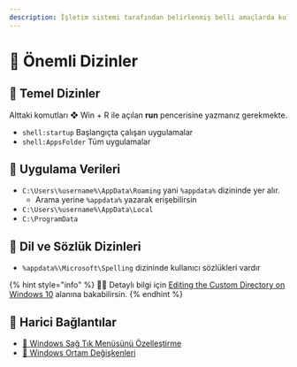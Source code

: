 ```yaml
---
description: İşletim sistemi tarafından belirlenmiş belli amaçlarda kullanılan dizinler
---
```


# 📂 Önemli Dizinler

## 🧱 Temel Dizinler

Alttaki komutları ❖ Win + R ile açılan **run** pencerisine yazmanız gerekmekte.

* `shell:startup` Başlangıçta çalışan uygulamalar
* `shell:AppsFolder` Tüm uygulamalar

## 📀 Uygulama Verileri

* `C:\Users\%username%\AppData\Roaming` yani `%appdata%` dizininde yer alır.
  * Arama yerine `%appdata%` yazarak erişebilirsin
* `C:\Users\%username%\AppData\Local`
* `C:\ProgramData`

## 👅 Dil ve Sözlük Dizinleri

* `%appdata%\Microsoft\Spelling` dizininde kullanıcı sözlükleri vardır

{% hint style="info" %}
‍🧙‍♂ Detaylı bilgi için [Editing the Custom Directory on Windows 10](https://www.windowscentral.com/how-edit-custom-spell-check-dictionary-windows-10) alanına bakabilirsin.
{% endhint %}

## 🔗 Harici Bağlantılar

* [🧱 Windows Sağ Tık Menüsünü Özelleştirme](../gelistirici-notlarim/sag-tik-menuesue/)
* [🌆 Windows Ortam Değişkenleri](../gelistirici-notlarim/ortam-degiskenleri.md)


